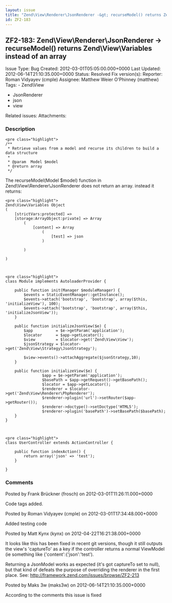 ```yaml
---
layout: issue
title: "Zend\View\Renderer\JsonRenderer -&gt; recurseModel() returns Zend\View\Variables instead of an array"
id: ZF2-183
---
```


ZF2-183: Zend\\View\\Renderer\\JsonRenderer -> recurseModel() returns Zend\\View\\Variables instead of an array
---------------------------------------------------------------------------------------------------------------

 Issue Type: Bug Created: 2012-03-01T05:05:00.000+0000 Last Updated: 2012-06-14T21:10:35.000+0000 Status: Resolved Fix version(s): 
 Reporter:  Roman Vidyayev (cmple)  Assignee:  Matthew Weier O'Phinney (matthew)  Tags: - Zend\\View
- JsonRenderer
- json
- view
 
 Related issues: 
 Attachments: 
### Description

 
    <pre class="highlight">
    /**
     * Retrieve values from a model and recurse its children to build a data structure
     * 
     * @param  Model $model 
     * @return array
     */


The recurseModel(Model $model) function in Zend\\View\\Renderer\\JsonRenderer does not return an array. instead it returns:

 
    <pre class="highlight">
    Zend\View\Variables Object
    (
        [strictVars:protected] => 
        [storage:ArrayObject:private] => Array
            (
                [content] => Array
                    (
                        [test] => json
                    )
    
            )
    
    )


 
    <pre class="highlight">
    class Module implements AutoloaderProvider {
    
        public function init(Manager $moduleManager) {
            $events = StaticEventManager::getInstance();
            $events->attach('bootstrap', 'bootstrap', array($this, 'initializeView'), 100);
            $events->attach('bootstrap', 'bootstrap', array($this, 'initializeJsonView'));
        }
        
        public function initializeJsonView($e) {
            $app          = $e->getParam('application');
            $locator      = $app->getLocator();
            $view         = $locator->get('Zend\View\View');
            $jsonStrategy = $locator->get('Zend\View\Strategy\JsonStrategy');
    
            $view->events()->attachAggregate($jsonStrategy,10);
        }
       
        public function initializeView($e) {
                    $app = $e->getParam('application');
                    $basePath = $app->getRequest()->getBasePath();
                    $locator = $app->getLocator();
                    $renderer = $locator->get('Zend\View\Renderer\PhpRenderer');
                    $renderer->plugin('url')->setRouter($app->getRouter());
                    $renderer->doctype()->setDoctype('HTML5');
                    $renderer->plugin('basePath')->setBasePath($basePath);
        }
    }


 
    <pre class="highlight">
    class UserController extends ActionController {
    
        public function indexAction() {
            return array('json' => 'test');
        }
        
    }


 

 

### Comments

Posted by Frank Brückner (frosch) on 2012-03-01T11:26:11.000+0000

Code tags added.

 

 

Posted by Roman Vidyayev (cmple) on 2012-03-01T17:34:48.000+0000

Added testing code

 

 

Posted by Matt Kynx (kynx) on 2012-04-22T16:21:38.000+0000

It looks like this has been fixed in recent git versions, though it still outputs the view's 'captureTo' as a key if the controller returns a normal ViewModel (ie something like {'content':{'json':'test').

Returning a JsonModel works as expected (it's got captureTo set to null), but that kind of defeats the purpose of overriding the renderer in the first place. See: <http://framework.zend.com/issues/browse/ZF2-213>

 

 

Posted by Maks 3w (maks3w) on 2012-06-14T21:10:35.000+0000

According to the comments this issue is fixed

 

 